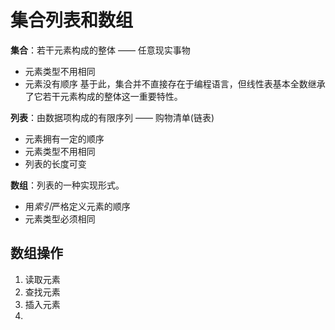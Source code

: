 # 集合列表和数组

**集合**：若干元素构成的整体 —— 任意现实事物
- 元素类型不用相同
- 元素没有顺序
基于此，集合并不直接存在于编程语言，但线性表基本全数继承了它若干元素构成的整体这一重要特性。  

**列表**：由数据项构成的有限序列 —— 购物清单(链表)
- 元素拥有一定的顺序
- 元素类型不用相同
- 列表的长度可变

**数组**：列表的一种实现形式。
- 用*索引*严格定义元素的顺序
- 元素类型必须相同
  
## 数组操作

1. 读取元素
2. 查找元素
3. 插入元素
4. 